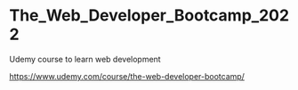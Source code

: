 # The_Web_Developer_Bootcamp_2022
Udemy course to learn web development

https://www.udemy.com/course/the-web-developer-bootcamp/
